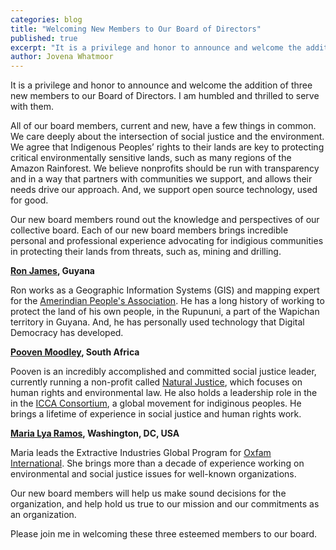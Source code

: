 ```yaml
---
categories: blog
title: "Welcoming New Members to Our Board of Directors"
published: true
excerpt: "It is a privilege and honor to announce and welcome the addition of three new members to our Board of Directors."
author: Jovena Whatmoor
---
```

It is a privilege and honor to announce and welcome the addition of three new
members to our Board of Directors. I am humbled and thrilled to serve with them.

All of our board members, current and new, have a few things in common. We care
deeply about the intersection of social justice and the environment. We agree
that Indigenous Peoples’ rights to their lands are key to protecting critical
environmentally sensitive lands, such as many regions of the Amazon Rainforest.
We believe nonprofits should be run with transparency and in a way that partners
with communities we support, and allows their needs drive our approach. And, we
support open source technology, used for good.

Our new board members round out the knowledge and perspectives of our collective
board. Each of our new board members brings incredible personal and professional
experience advocating for indigious communities in protecting their lands from
threats, such as, mining and drilling.

**[Ron James](https://www.digital-democracy.org/team/ron), Guyana**

Ron works as a Geographic Information Systems (GIS) and mapping expert for the
[Amerindian People's Association](https://apaguyana.com/). He has a long history
of working to protect the land of his own people, in the Rupununi, a part of the
Wapichan territory in Guyana. And, he has personally used technology that
Digital Democracy has developed.

**[Pooven Moodley](https://www.digital-democracy.org/team/pooven), South
Africa**

Pooven is an incredibly accomplished and committed social justice leader,
currently running a non-profit called [Natural
Justice](https://naturaljustice.org/), which focuses on human rights and
environmental law. He also holds a leadership role in the in the [ICCA
Consortium](https://www.iccaconsortium.org/), a global movement for indiginous
peoples. He brings a lifetime of experience in social justice and human rights
work.

**[Maria Lya Ramos](https://www.digital-democracy.org/team/maria), Washington,
DC, USA**

Maria leads the Extractive Industries Global Program for [Oxfam
International](https://www.oxfam.org/). She brings more than a decade of
experience working on environmental and social justice issues for well-known
organizations.

Our new board members will help us make sound decisions for the organization,
and help hold us true to our mission and our commitments as an organization.

Please join me in welcoming these three esteemed members to our board.
